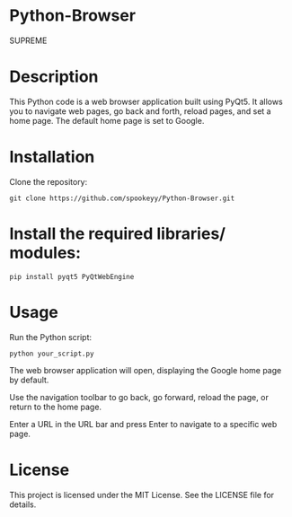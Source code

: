 # Python-Browser

SUPREME

# Description
This Python code is a web browser application built using PyQt5. It allows you to navigate web pages, go back and forth, reload pages, and set a home page. The default home page is set to Google.

# Installation
Clone the repository:
```
git clone https://github.com/spookeyy/Python-Browser.git
```
# Install the required libraries/ modules: 
```
pip install pyqt5 PyQtWebEngine
```
# Usage
Run the Python script:
```
python your_script.py
```
The web browser application will open, displaying the Google home page by default.

Use the navigation toolbar to go back, go forward, reload the page, or return to the home page.

Enter a URL in the URL bar and press Enter to navigate to a specific web page.

# License
This project is licensed under the MIT License. See the LICENSE file for details.
